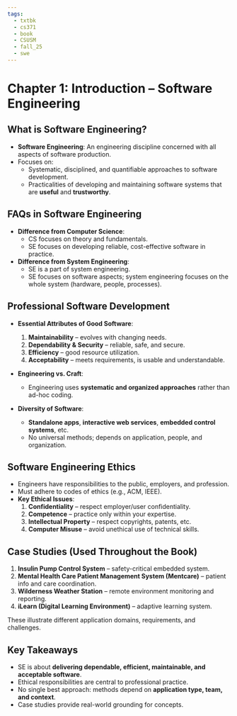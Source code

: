 ```yaml
---
tags:
  - txtbk
  - cs371
  - book
  - CSUSM
  - fall_25
  - swe
---
```

# Chapter 1: Introduction – Software Engineering

## What is Software Engineering?
- **Software Engineering**: An engineering discipline concerned with all aspects of software production.
- Focuses on:
  - Systematic, disciplined, and quantifiable approaches to software development.
  - Practicalities of developing and maintaining software systems that are **useful** and **trustworthy**.

## FAQs in Software Engineering
- **Difference from Computer Science**:  
  - CS focuses on theory and fundamentals.  
  - SE focuses on developing reliable, cost-effective software in practice.  
- **Difference from System Engineering**:  
  - SE is a part of system engineering.  
  - SE focuses on software aspects; system engineering focuses on the whole system (hardware, people, processes).  

## Professional Software Development
- **Essential Attributes of Good Software**:
  1. **Maintainability** – evolves with changing needs.
  2. **Dependability & Security** – reliable, safe, and secure.
  3. **Efficiency** – good resource utilization.
  4. **Acceptability** – meets requirements, is usable and understandable.

- **Engineering vs. Craft**:  
  - Engineering uses **systematic and organized approaches** rather than ad-hoc coding.  

- **Diversity of Software**:  
  - **Standalone apps**, **interactive web services**, **embedded control systems**, etc.  
  - No universal methods; depends on application, people, and organization.  

## Software Engineering Ethics
- Engineers have responsibilities to the public, employers, and profession.
- Must adhere to codes of ethics (e.g., ACM, IEEE).
- **Key Ethical Issues**:
  1. **Confidentiality** – respect employer/user confidentiality.
  2. **Competence** – practice only within your expertise.
  3. **Intellectual Property** – respect copyrights, patents, etc.
  4. **Computer Misuse** – avoid unethical use of technical skills.

## Case Studies (Used Throughout the Book)
1. **Insulin Pump Control System** – safety-critical embedded system.  
2. **Mental Health Care Patient Management System (Mentcare)** – patient info and care coordination.  
3. **Wilderness Weather Station** – remote environment monitoring and reporting.  
4. **iLearn (Digital Learning Environment)** – adaptive learning system.  

These illustrate different application domains, requirements, and challenges.

## Key Takeaways
- SE is about **delivering dependable, efficient, maintainable, and acceptable software**.  
- Ethical responsibilities are central to professional practice.  
- No single best approach: methods depend on **application type, team, and context**.  
- Case studies provide real-world grounding for concepts.
